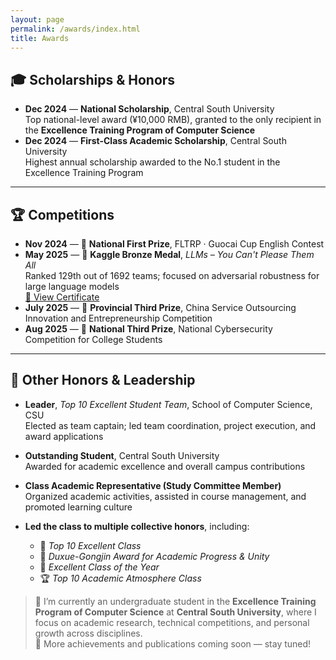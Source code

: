 ```yaml
---
layout: page
permalink: /awards/index.html
title: Awards
---
```


## 🎓 Scholarships & Honors

- **Dec 2024** — **National Scholarship**, Central South University  
  Top national-level award (¥10,000 RMB), granted to the only recipient in the **Excellence Training Program of Computer Science**
- **Dec 2024** — **First-Class Academic Scholarship**, Central South University  
  Highest annual scholarship awarded to the No.1 student in the Excellence Training Program

---

## 🏆 Competitions

- **Nov 2024** — 🥇 **National First Prize**, FLTRP · Guocai Cup English Contest
- **May 2025** — 🥉 **Kaggle Bronze Medal**, *LLMs – You Can't Please Them All*  
  Ranked 129th out of 1692 teams; focused on adversarial robustness for large language models  
  [🔗 View Certificate](https://www.kaggle.com/competitions/llms-you-cant-please-them-all)
- **July 2025** — 🥉 **Provincial Third Prize**, China Service Outsourcing Innovation and Entrepreneurship Competition
- **Aug 2025** — 🥉 **National Third Prize**, National Cybersecurity Competition for College Students  

---

## 🌟 Other Honors & Leadership

- **Leader**, *Top 10 Excellent Student Team*, School of Computer Science, CSU  
  Elected as team captain; led team coordination, project execution, and award applications

- **Outstanding Student**, Central South University  
  Awarded for academic excellence and overall campus contributions

- **Class Academic Representative (Study Committee Member)**  
  Organized academic activities, assisted in course management, and promoted learning culture

- **Led the class to multiple collective honors**, including:  
  - 🏅 *Top 10 Excellent Class*  
  - 📘 *Duxue-Gongjin Award for Academic Progress & Unity*  
  - 🧭 *Excellent Class of the Year*  
  - 🏆 *Top 10 Academic Atmosphere Class*


> 💬 I’m currently an undergraduate student in the **Excellence Training Program of Computer Science** at **Central South University**, where I focus on academic research, technical competitions, and personal growth across disciplines.  
> 🧠 More achievements and publications coming soon — stay tuned!

<br>
